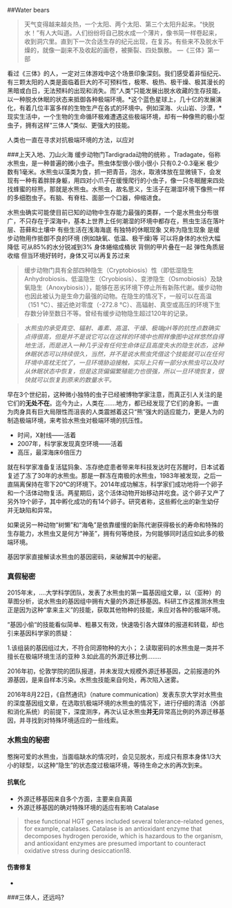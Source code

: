 ##Water bears

> 天气变得越来越炎热，一个太阳、两个太阳、第三个太阳升起来。“快脱水！”有人大叫道。人们纷纷将自己脱水成一个薄片，像书简一样卷起来，收到洞穴里。直到下一次合适生存的纪元出现，在复苏。有些来不及脱水干燥的，就像一副来不及收起的画卷，被撕裂、四处飘散。 —《三体》第一部  


看过《三体》的人，一定对三体游戏中这个场景印象深刻。我们感受着非恒纪元、有三颗太阳的人类是面临着巨大的不可预料性，极寒、极热、极干燥、极其漫长的黑暗或白日，无法预料的出现和消失。而“人类”只能发展出脱水收藏的生存技能，以一种脱水休眠的状态来抵御各种极端环境。*这个蓝色星球上，几十亿的发展演化，有着几位丰富多样的生物生产在各式的环境中。例如深海、火山岩、沙漠，*现实生活中，一个生物的生命循环极难遭遇这些极端环境，却有一种像熊的极小型虫子，拥有这样“三体人”类似、更强大的技能。

人类也一直在寻求对抗极端环境的方法，以应对


###上天入地、刀山火海
缓步动物门Tardigrada动物的统称 。Tradagate，俗称水熊虫，是一种普遍的微小虫子。熊虫体型很小很小很小 只有0.2-0.3毫米 极少数有1毫米。水熊虫以藻类为食，抓一把青苔，泡水，取液体放在显微镜下，会发现有一种有着胖胖身躯，用四对小爪子在缓慢爬行的小虫子，像一只冬眠醒来四处找蜂蜜的棕熊，那就是水熊虫。水熊虫，故名思义，生活子在潮湿环境下像熊一样的多细胞虫子。有脑、有脊柱、面部一个口器，伸缩进食。  

水熊虫确实可能使目前已知的动物中生存能力最强的类群，一个是水熊虫分布很广，不只存在于深海中，基本上世界上任何潮湿的环境中都存在，熊虫生活在落叶层、苔藓和土壤中 有些生活在浅海海底
有独特的休眠现象 又称为隐生现象
是缓步动物用作抵御不良的环境 (例如缺氧、低温、极干燥)等
可以将身体的水份大幅降低 可从85%的水分锐减到3%
身体蜷缩成桶状 背侧的甲片叠在一起 弹性角质层收缩
但当环境好转时，身体又可以再复苏过来

> 缓步动物门具有全部四种隐生（Cryptobiosis）性（即低湿隐生Anhydrobiosis、低温隐生（Cryobiosis）、变渗隐生（Osmobiosis）及缺氧隐生（Anoxybiosis）），能够在恶劣环境下停止所有新陈代谢。缓步动物也因此被认为是生命力最强的动物。在隐生的情况下，一般可以在高温（151 °C）、接近绝对零度（-272.8 °C）、高辐射、真空或高压的环境下生存数分钟至数日不等。曾经有缓步动物隐生超过120年的记录。

> *水熊虫的承受真空、辐射、毒素、高温、干燥、极端pH等的抗性点数确实点得很高，但是并不是说它可以在这样的环境中也照样像图中这样悠然自得地生活，而是进入一种几乎没有任何生命体征且高度失水的隐生状态，这种休眠状态可以持续很久，当然，并不是说水熊虫凭借这个技能就可以在任何环境中高枕无忧了，一旦环境胁迫接触，实际上只有一部分水熊虫可以及时从休眠状态中恢复，但是这货偏偏繁殖能力也很强，所以一旦环境恢复，很快就可以恢复到原来的数量水平。*


早在3个世纪前，这种微小独特的虫子已经被博物学家注意，而真正引人关注的是它们的**无处不在**。迄今为止，人类在.......地方，都已经发现了它们的身影。一直为肉身具有巨大局限性而沮丧的人类震撼着这只“熊”强大的适应能力，更是人为的制造极端环境，来考验水熊虫对极端环境的抗压性。
- 时间，X射线——活着
- 2007年，科学家发现真空环境——活着
- 高压，最深海床6倍压力

就在科学家准备复活猛犸象、冻存绝症患者带来年科技发达时在苏醒时，日本试着复述了冻了30年的水熊虫。那是一群冻在南极的水熊虫，1983年被发现，之后一直隔离保持在零下20℃的环境下。2014年成功解冻，科学家们成功地将一个卵子和一个活体动物复活。两星期后，这个活体动物开始移动并吃食。这个卵子又产了另外19个卵子，其中孵化成功的有14个卵子。研究者称，这些孵化出的新生幼仔并无缺陷和异常。

如果说另一种动物“树懒”和“海龟”是依靠缓慢的新陈代谢获得极长的寿命和特殊的生存能力，水熊虫又是何方“神圣”，拥有何等绝技，为何能够同时适应如此多的极端环境。

基因学家直接解读水熊虫的基因密码，来破解其中的秘密。



### 真假秘密

2015年末，….大学科学团队，发表了水熊虫的第一篇基因组文章，以（亚种）的草图分析，说水熊虫的基因组中拥有大量的外源迁移基因。科研工作这推测水熊虫正是因为这种“拿来主义”的技能，获取其他物种的技能，来应对各种的极端环境。  

“基因小偷“的技能看似简单、粗暴又有效，快速吸引各大媒体的报道和转载，却也引来基因科学家的质疑：

1.该组装的基因组过大，不符合同源物种的大小；
2.读取密码的水熊虫是一类并不擅长在极端环境生活的亚种
3.如此高的外源迁移比例........

2016年初，伦敦学院的团队报道，并未发现大规模外源迁移基因，之前报道的外源基因，是来自样本污染。水熊虫技能来自何处，再次陷入迷雾。

2016年8月22日，《自然通讯》（nature communication）发表东京大学对水熊虫的深度基因组文章，在选取抗极端环境的水熊虫的情况下，进行仔细的清洁（外部和消化系统）的前提下，深度测序，再次认证水熊虫**并无**异常高比例的外源迁移基因，并寻找到对特殊环境适应的一些线索。


### 水熊虫的秘密  

憨掬可爱的水熊虫，当面临缺水的情况时，会见见脱水，形成只有原本身体1/3大小的球型，以这种“隐生”的状态度过极端环境，等待生命之水的再次到来。

#### 抗氧化

- 外源迁移基因来自多个方面，主要来自真菌  
- 外源迁移基因的确对特殊环境的适应有影响 Catalase
>these functional HGT genes included several tolerance-related genes, for example, catalases. Catalase is an antioxidant enzyme that decomposes hydrogen peroxide, which is hazardous to the organism, and antioxidant enzymes are presumed important to counteract oxidative stress during desiccation18. 




#### 伤害修复
- 




###三体人，还远吗?


